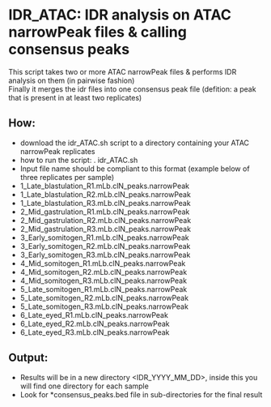 # IDR_ATAC: IDR analysis on ATAC narrowPeak files & calling consensus peaks

This script takes two or more ATAC narrowPeak files & performs IDR analysis on them (in pairwise fashion) \
Finally it merges the idr files into one consensus peak file (defition: a peak that is present in at least two replicates)

## How: 
 - download the idr_ATAC.sh script to a directory containing your ATAC narrowPeak replicates
 - how to run the script: . idr_ATAC.sh
 - Input file name should be compliant to this format (example below of three replicates per sample)
 - 1_Late_blastulation_R1.mLb.clN_peaks.narrowPeak
 - 1_Late_blastulation_R2.mLb.clN_peaks.narrowPeak
 - 1_Late_blastulation_R3.mLb.clN_peaks.narrowPeak
 - 2_Mid_gastrulation_R1.mLb.clN_peaks.narrowPeak
 - 2_Mid_gastrulation_R2.mLb.clN_peaks.narrowPeak 
 - 2_Mid_gastrulation_R3.mLb.clN_peaks.narrowPeak
 - 3_Early_somitogen_R1.mLb.clN_peaks.narrowPeak
 - 3_Early_somitogen_R2.mLb.clN_peaks.narrowPeak
 - 3_Early_somitogen_R3.mLb.clN_peaks.narrowPeak
 - 4_Mid_somitogen_R1.mLb.clN_peaks.narrowPeak
 - 4_Mid_somitogen_R2.mLb.clN_peaks.narrowPeak
 - 4_Mid_somitogen_R3.mLb.clN_peaks.narrowPeak
 - 5_Late_somitogen_R1.mLb.clN_peaks.narrowPeak
 - 5_Late_somitogen_R2.mLb.clN_peaks.narrowPeak
 - 5_Late_somitogen_R3.mLb.clN_peaks.narrowPeak
 - 6_Late_eyed_R1.mLb.clN_peaks.narrowPeak
 - 6_Late_eyed_R2.mLb.clN_peaks.narrowPeak
 - 6_Late_eyed_R3.mLb.clN_peaks.narrowPeak
 
 
 ## Output:
 - Results will be in a new directory <IDR_YYYY_MM_DD>, inside this you will find one directory for each sample
 - Look for *consensus_peaks.bed file in sub-directories for the final result
